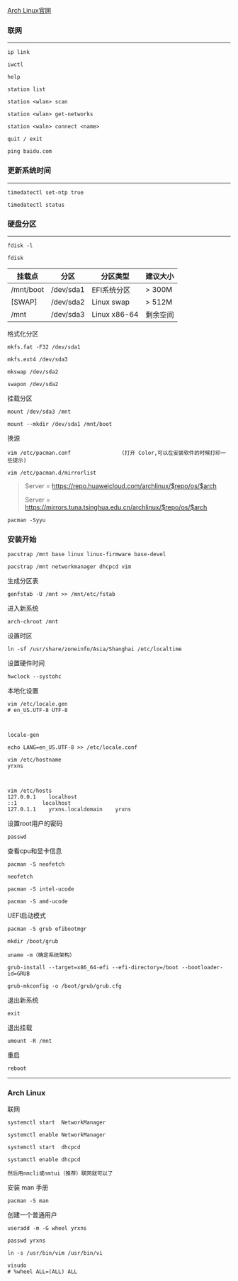 [Arch Linux官网](https://wiki.archlinuxcn.org/wiki/%E5%AE%89%E8%A3%85%E6%8C%87%E5%8D%97)

### 联网
---

```
ip link
```

```
iwctl

help

station list

station <wlan> scan

station <wlan> get-networks

station <waln> connect <name>

quit / exit

ping baidu.com
```

### 更新系统时间
---

    timedatectl set-ntp true

    timedatectl status



### 硬盘分区
---

    fdisk -l

    fdisk

| 挂载点    | 分区      | 分区类型     | 建议大小 |
|-----------|-----------|--------------|----------|
| /mnt/boot | /dev/sda1 | EFI系统分区  | > 300M   |
| [SWAP]    | /dev/sda2 | Linux swap   | > 512M   |
| /mnt      | /dev/sda3 | Linux x86-64 | 剩余空间 |

格式化分区

    mkfs.fat -F32 /dev/sda1

    mkfs.ext4 /dev/sda3

    mkswap /dev/sda2

    swapon /dev/sda2

挂载分区

    mount /dev/sda3 /mnt

    mount --mkdir /dev/sda1 /mnt/boot

换源

    vim /etc/pacman.conf                (打开 Color,可以在安装软件的时候打印一些提示)

    vim /etc/pacman.d/mirrorlist

> Server = https://repo.huaweicloud.com/archlinux/$repo/os/$arch
>
> Server = https://mirrors.tuna.tsinghua.edu.cn/archlinux/$repo/os/$arch

    pacman -Syyu

### 安装开始

    pacstrap /mnt base linux linux-firmware base-devel

    pacstrap /mnt networkmanager dhcpcd vim

生成分区表

    genfstab -U /mnt >> /mnt/etc/fstab

进入新系统

    arch-chroot /mnt

设置时区

    ln -sf /usr/share/zoneinfo/Asia/Shanghai /etc/localtime

设置硬件时间

    hwclock --systohc

本地化设置

    vim /etc/locale.gen
    # en_US.UTF-8 UTF-8



    locale-gen

    echo LANG=en_US.UTF-8 >> /etc/locale.conf

    vim /etc/hostname
    yrxns



    vim /etc/hosts
    127.0.0.1    localhost
    ::1        localhost
    127.0.1.1    yrxns.localdomain    yrxns

设置root用户的密码

    passwd

查看cpu和显卡信息

    pacman -S neofetch

    neofetch

    pacman -S intel-ucode

    pacman -S amd-ucode

UEFI启动模式

    pacman -S grub efibootmgr

    mkdir /boot/grub

    uname -m（确定系统架构）

    grub-install --target=x86_64-efi --efi-directory=/boot --bootloader-id=GRUB

    grub-mkconfig -o /boot/grub/grub.cfg

退出新系统

    exit

退出挂载

    umount -R /mnt

重启

    reboot


---


### Arch Linux

联网

    systemctl start  NetworkManager

    systemctl enable NetworkManager

    systemctl start  dhcpcd

    systamctl enable dhcpcd

    然后用nmcli或nmtui（推荐）联网就可以了

安装 man 手册

    pacman -S man

创建一个普通用户

    useradd -m -G wheel yrxns

    passwd yrxns

    ln -s /usr/bin/vim /usr/bin/vi

    visudo
    # %wheel ALL=(ALL) ALL
